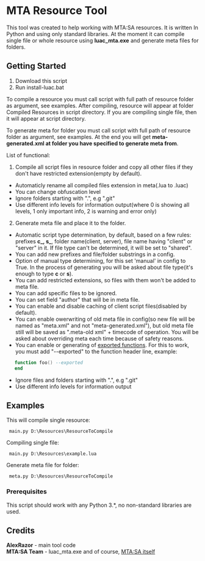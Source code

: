 # MTA Resource Tool

This tool was created to help working with MTA:SA resources. It is written In Python and using only standard libraries.
At the moment it can compile single file or whole resource using **luac_mta.exe** and generate meta files for folders.

## Getting Started

1. Download this script
2. Run install-luac.bat

To compile a resource you must call script with full path of resource folder as argument, see examples.
After compiling, resource will appear at folder Compiled Resources in script directory. If you are compiling single file, then it will appear at script directory.

To generate meta for folder you must call script with full path of resource folder as argument, see examples.
At the end you will get **meta-generated.xml at folder you have specified to generate meta from**.

List of functional:
1. Compile all script files in resource folder and copy all other files if they don't have restricted extension(empty by default). 
  - Automaticly rename all compiled files extension in meta(.lua to .luac)
  - You can change obfuscation level
  - Ignore folders starting with ".", e.g ".git"
  - Use different info levels for information output(where 0 is showing all levels, 1 only important info, 2 is warning and error only)
2. Generate meta file and place it to the folder.
  - Automatic script type determination, by default, based on a few rules: prefixes **c_, s_**, folder name(client, server), file name having "client" or "server" in it. If file type can't be determined, it will be set to "shared".
  - You can add new prefixes and file/folder substrings in a config.
  - Option of manual type determining, for this set 'manual' in config to True. In the process of generating you will be asked about file type(it's enough to type **c** or **s**). 
  - You can add restricted extensions, so files with them won't be added to meta file. 
  - You can add specific files to be ignored.
  - You can set field "author" that will be in meta file.
  - You can enable and disable caching of client script files(disabled by default).
  - You can enable owerwriting of old meta file in config(so new file will be named as "meta.xml" and not "meta-generated.xml"), but old meta file still will be saved as ".meta-old xml" + timecode of operation. You will be asked about overriding meta each time because of safety reasons.
  - You can enable or generating of [exported functions](https://wiki.multitheftauto.com/wiki/Call). For this to work, you must add "--exported" to the function header line, example:
  ```lua
     function foo() --exported
     end
  ```
  - Ignore files and folders starting with ".", e.g ".git"
  - Use different info levels for information output
  
## Examples

This will compile single resource:
```
 main.py D:\Resources\ResourceToCompile
```

Compiling single file:
```
 main.py D:\Resources\example.lua
```

Generate meta file for folder:
```
 meta.py D:\Resources\ResourceToCompile
```
### Prerequisites

This script should work with any Python 3.*, no non-standard libraries are used.

## Credits

**AlexRazor** - main tool code  
**MTA:SA Team** - luac_mta.exe and of course, [MTA:SA itself](https://github.com/multitheftauto/mtasa-blue)
